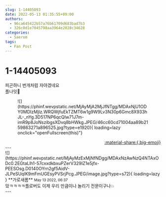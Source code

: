 ```yaml
---
slug: 1-14405093
date: 2022-05-13 01:35:55+09:00
authors:
  - 96ca645422b57a76b61709d683bad7b3
  - 326c0d1e7045798aa3964e2028c34628
categories:
  - Saerom
tags:
  - Fan Post
---
```


# 1-14405093

<div class="post-container" markdown="1">
<div class="content-container md-sidebar__scrollwrap" markdown="1">

피곤하니 번개처럼 자야겠네요<br>플나잇🌙
<figure markdown="1">
![](https://phinf.wevpstatic.net/MjAyMjA2MjJfNTgg/MDAxNjU1ODY0MDIzMjIz.WRQWjfuEkTZMT6w1g9W9Lv3N30p6Gmc8X933hJL-_nYg.3D517NP6qcQIw71J7m-imR9p8JoNszibgsXDvq8bHWkg.JPEG/46cc60cd71004aa89b2159863271a896525.jpg?type=e1920){ loading=lazy onclick="openFullscreen(this)"}
</figure>


</div>
</div>

<div style="text-align: right;" markdown="1">
<a href="https://weverse.io/fromis9/fanpost/1-14405093" style="text-align: right;">:material-share:{.big-emoji}</a>
</div>
---

<div class="comments-container md-sidebar__scrollwrap" markdown="1">
<div class="comment" markdown="1">
<div class='id-container' markdown="1">
![](https://phinf.wevpstatic.net/MjAyMzExMjNfNDgg/MDAxNzAwNzQ4NTAxODc0.2EGtaLlh1-57cxxdkbxuPZerV329IZ1e5jfx-PEESOsg.D0140OYrn2gf5AidV-JLPeSUqIK9mFmUGEsyPVSrjPcg.JPEG/image.jpg?type=s72){ loading=lazy }
**<span class="artist">가로새롬</span>** <small>May 13 2022, 06:37</small><br>
</div>
<div class='comment-body' markdown="1">
앜ㅋㅋㅋㅋ플로버도 이제 우리 만큼이나 놀리기 전문이구나💥
</div>
</div>
</div>
---
